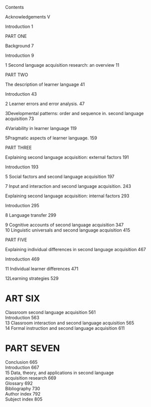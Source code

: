 Contents

Acknowledgements V

Introduction 1

PART ONE

Background 7

Introduction 9

1 Second language acquisition research: an overview 11

PART TWO

The description of learner language 41

Introduction 43

2 Learner errors and error analysis. 47

3Developmental patterns: order and sequence in. second language acquisition 73

4Variability in learner language 119

5Pragmatic aspects of learner language. 159

PART THREE

Explaining second language acquisition: external factors 191

Introduction 193

5 Social factors and second language acquisition 197

7 Input and interaction and second language acquisition. 243

Explaining second language acquisition: internal factors 293

Introduction 295

8 Language transfer 299

9 Cognitive accounts of second language acquisition 347   
10 Linguistic universals and second language acquisition 415

PART FIVE

Explaining individual differences in second language acquisition 467

Introduction 469

11 Individual learner differences 471

12Learning strategies 529

# ART SIX

Classroom second language acquisition 561   
Introduction 563   
13 Classroom interaction and second language acquisition 565   
14 Formal instruction and second language acquisition 611

# PART SEVEN

Conclusion 665   
Introduction 667   
15 Data, theory, and applications in second language   
acquisition research 669   
Glossary 692   
Bibliography 730   
Author index 792   
Subject index 805